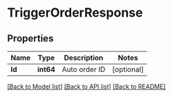 # TriggerOrderResponse

## Properties

Name | Type | Description | Notes
------------ | ------------- | ------------- | -------------
**Id** | **int64** | Auto order ID | [optional] 

[[Back to Model list]](../README.md#documentation-for-models) [[Back to API list]](../README.md#documentation-for-api-endpoints) [[Back to README]](../README.md)


